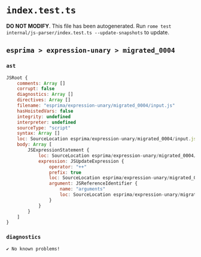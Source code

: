 # `index.test.ts`

**DO NOT MODIFY**. This file has been autogenerated. Run `rome test internal/js-parser/index.test.ts --update-snapshots` to update.

## `esprima > expression-unary > migrated_0004`

### `ast`

```javascript
JSRoot {
	comments: Array []
	corrupt: false
	diagnostics: Array []
	directives: Array []
	filename: "esprima/expression-unary/migrated_0004/input.js"
	hasHoistedVars: false
	integrity: undefined
	interpreter: undefined
	sourceType: "script"
	syntax: Array []
	loc: SourceLocation esprima/expression-unary/migrated_0004/input.js 1:0-2:0
	body: Array [
		JSExpressionStatement {
			loc: SourceLocation esprima/expression-unary/migrated_0004/input.js 1:0-1:11
			expression: JSUpdateExpression {
				operator: "++"
				prefix: true
				loc: SourceLocation esprima/expression-unary/migrated_0004/input.js 1:0-1:11
				argument: JSReferenceIdentifier {
					name: "arguments"
					loc: SourceLocation esprima/expression-unary/migrated_0004/input.js 1:2-1:11 (arguments)
				}
			}
		}
	]
}
```

### `diagnostics`

```
✔ No known problems!

```
